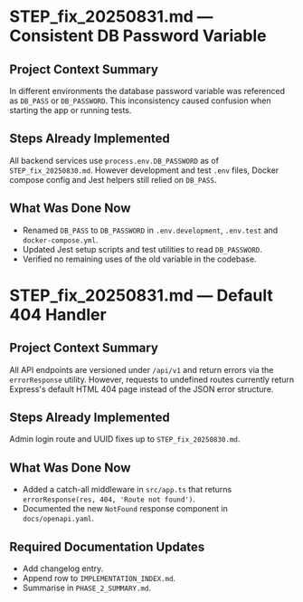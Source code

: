 # STEP_fix_20250831.md — Consistent DB Password Variable

## Project Context Summary
In different environments the database password variable was referenced as
`DB_PASS` or `DB_PASSWORD`. This inconsistency caused confusion when starting
the app or running tests.

## Steps Already Implemented
All backend services use `process.env.DB_PASSWORD` as of `STEP_fix_20250830.md`.
However development and test `.env` files, Docker compose config and Jest
helpers still relied on `DB_PASS`.

## What Was Done Now
- Renamed `DB_PASS` to `DB_PASSWORD` in `.env.development`, `.env.test` and
  `docker-compose.yml`.
- Updated Jest setup scripts and test utilities to read `DB_PASSWORD`.
- Verified no remaining uses of the old variable in the codebase.
# STEP_fix_20250831.md — Default 404 Handler

## Project Context Summary
All API endpoints are versioned under `/api/v1` and return errors via the `errorResponse` utility. However, requests to undefined routes currently return Express's default HTML 404 page instead of the JSON error structure.

## Steps Already Implemented
Admin login route and UUID fixes up to `STEP_fix_20250830.md`.

## What Was Done Now
- Added a catch-all middleware in `src/app.ts` that returns `errorResponse(res, 404, 'Route not found')`.
- Documented the new `NotFound` response component in `docs/openapi.yaml`.

## Required Documentation Updates
- Add changelog entry.
- Append row to `IMPLEMENTATION_INDEX.md`.
- Summarise in `PHASE_2_SUMMARY.md`.

